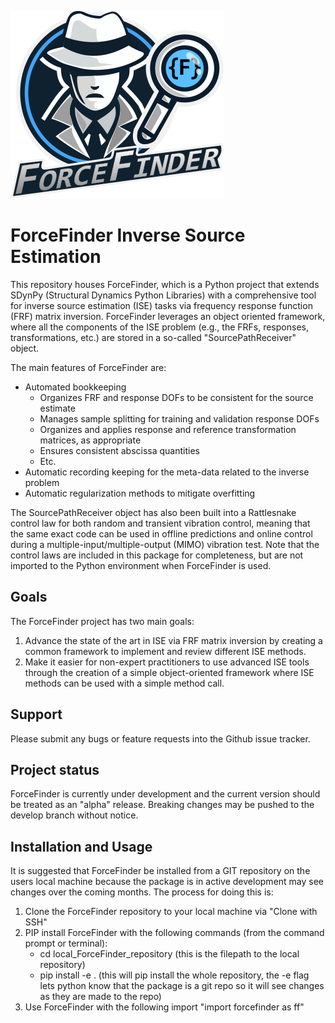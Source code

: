 ![ForceFinder Logo](/logo/ForceFinder_Logo.png)
# ForceFinder Inverse Source Estimation
This repository houses ForceFinder, which is a Python project that extends SDynPy (Structural Dynamics Python Libraries) with a comprehensive tool for inverse source estimation (ISE) tasks via frequency response function (FRF) matrix inversion. ForceFinder leverages an object oriented framework, where all the components of the ISE problem (e.g., the FRFs, responses, transformations, etc.) are stored in a so-called "SourcePathReceiver" object.

The main features of ForceFinder are:
- Automated bookkeeping
    - Organizes FRF and response DOFs to be consistent for the source estimate
    - Manages sample splitting for training and validation response DOFs
    - Organizes and applies response and reference transformation matrices, as appropriate
    - Ensures consistent abscissa quantities
    - Etc.
- Automatic recording keeping for the meta-data related to the inverse problem
- Automatic regularization methods to mitigate overfitting 

The SourcePathReceiver object has also been built into a Rattlesnake control law for both random and transient vibration control, meaning that the same exact code can be used in offline predictions and online control during a multiple-input/multiple-output (MIMO) vibration test. Note that the control laws are included in this package for completeness, but are not imported to the Python environment when ForceFinder is used.

## Goals
The ForceFinder project has two main goals:

1. Advance the state of the art in ISE via FRF matrix inversion by creating a common framework to implement and review different ISE methods.
2. Make it easier for non-expert practitioners to use advanced ISE tools through the creation of a simple object-oriented framework where ISE methods can be used with a simple method call.

## Support
Please submit any bugs or feature requests into the Github issue tracker.

## Project status
ForceFinder is currently under development and the current version should be treated as an "alpha" release. Breaking changes may be pushed to the develop branch without notice. 

## Installation and Usage
It is suggested that ForceFinder be installed from a GIT repository on the users local machine because the package is in active development may see changes over the coming months. The process for doing this is:

1. Clone the ForceFinder repository to your local machine via "Clone with SSH"
2. PIP install ForceFinder with the following commands (from the command prompt or terminal):
    - cd local_ForceFinder_repository (this is the filepath to the local repository)
    - pip install -e . (this will pip install the whole repository, the -e flag lets python know that the package is a git repo so it will see changes as they are made to the repo)
3. Use ForceFinder with the following import "import forcefinder as ff" 

